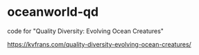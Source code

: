 # oceanworld-qd
code for "Quality Diversity: Evolving Ocean Creatures"

https://kvfrans.com/quality-diversity-evolving-ocean-creatures/
